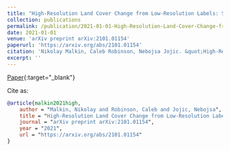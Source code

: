 ```yaml
---
title: "High-Resolution Land Cover Change from Low-Resolution Labels: Simple Baselines for the 2021 IEEE GRSS Data Fusion Contest"
collection: publications
permalink: /publication/2021-01-01-High-Resolution-Land-Cover-Change-from-Low-Resolution-Labels-Simple-Baselines-for-the-2021-IEEE-GRSS-Data-Fusion-Contest
date: 2021-01-01
venue: 'arXiv preprint arXiv:2101.01154'
paperurl: 'https://arxiv.org/abs/2101.01154'
citation: 'Nikolay Malkin, Caleb Robinson, Nebojsa Jojic. &quot;High-Resolution Land Cover Change from Low-Resolution Labels: Simple Baselines for the 2021 IEEE GRSS Data Fusion Contest.&quot; arXiv preprint arXiv:2101.01154, 2021.'
excerpt: ''
---
```

[Paper](https://arxiv.org/abs/2101.01154){:target="_blank"}


Cite as: 
```bibtex
@article{malkin2021high,
    author = "Malkin, Nikolay and Robinson, Caleb and Jojic, Nebojsa",
    title = "High-Resolution Land Cover Change from Low-Resolution Labels: Simple Baselines for the 2021 IEEE GRSS Data Fusion Contest",
    journal = "arXiv preprint arXiv:2101.01154",
    year = "2021",
    url = "https://arxiv.org/abs/2101.01154"
}
```